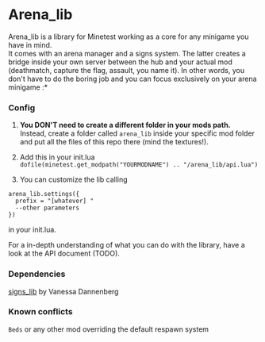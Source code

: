 # Arena_lib

Arena_lib is a library for Minetest working as a core for any minigame you have in mind.  
It comes with an arena manager and a signs system. The latter creates a bridge inside your own server between the hub and your actual mod (deathmatch, capture the flag, assault, you name it). In other words, you don't have to do the boring job and you can focus exclusively on your arena minigame :*


### Config
1) **You DON'T need to create a different folder in your mods path.** Instead, create a folder called `arena_lib` inside your specific mod folder and put all the files of this repo there (mind the textures!).  
  
2) Add this in your init.lua   
`dofile(minetest.get_modpath("YOURMODNAME") .. "/arena_lib/api.lua")`

3) You can customize the lib calling

```
arena_lib.settings({
  prefix = "[whatever] "
  --other parameters
})
```
in your init.lua.  

For a in-depth understanding of what you can do with the library, have a look at the API document (TODO).

### Dependencies
[signs_lib](https://gitlab.com/VanessaE/signs_lib) by Vanessa Dannenberg  

### Known conflicts
`Beds` or any other mod overriding the default respawn system
